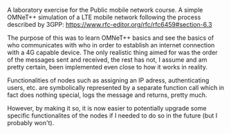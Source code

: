 A laboratory exercise for the Public mobile network course.
A simple OMNeT++ simulation of a LTE mobile network following the process described by 3GPP: https://www.rfc-editor.org/rfc/rfc6459#section-6.3

The purpose of this was to learn OMNeT++ basics and see the basics of who communicates with who in order to establish an internet connection with a 4G capable device. The only realistic thing aimed for was the order of the messages sent and received, the rest has not, I assume and am pretty certain, been implemented even close to how it works in reality.

Functionalities of nodes such as assigning an IP adress, authenticating users, etc. are symbolically represented by a separate function call which in fact does nothing special, logs the message and returns, pretty much.

However, by making it so, it is now easier to potentially upgrade some specific functionalites of the nodes if I needed to do so in the future (but I probably won't).